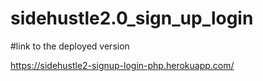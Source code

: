 # sidehustle2.0_sign_up_login

#link to the deployed version

https://sidehustle2-signup-login-php.herokuapp.com/

